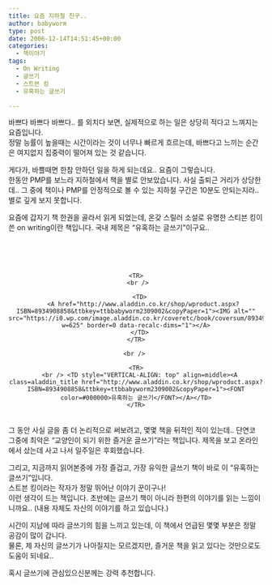 ```yaml
---
title: 요즘 지하철 친구..
author: babyworm
type: post
date: 2006-12-14T14:51:45+00:00
categories:
  - 책이야기
tags:
  - On Writing
  - 글쓰기
  - 스트븐 킹
  - 유혹하는 글쓰기

---
```

바쁘다 바쁘다 바쁘다.. 를 외치다 보면, 실제적으로 하는 일은 상당히 적다고 느껴지는 요즘입니다.  
정말 능률이 높을때는 시간이라는 것이 너무나 빠르게 흐르는데, 바쁘다고 느끼는 순간은 여지없지 집중력이 떨어져 있는 것 같습니다. 

게다가, 바쁠때면 한참 안하던 일을 하게 되는데요.. 요즘이 그렇습니다.  
한동안 PMP를 보느라 지하철에서 책을 별로 안보았습니다. 사실 출퇴근 거리가 상당한데.. 그 중에 책이나 PMP를 안정적으로 볼 수 있는 지하철 구간은 10분도 안되는지라.. 별로 깊게 보지 못합니다. 

요즘에 갑자기 책 한권을 골라서 읽게 되었는데, 온갖 스릴러 소설로 유명한 스티븐 킹이 쓴 on writing이란 책입니다. 국내 제목은 &#8220;유혹하는 글쓰기&#8221;이구요..

<DIV style="TEXT-ALIGN: center">
  <br /> 
  
  <TABLE>
    <br /> <br /> 
    
    <TR>
      <br /> 
      
      <TD>
        <A href="http://www.aladdin.co.kr/shop/wproduct.aspx?ISBN=8934908858&ttbkey=ttbbabyworm2309002&copyPaper=1"><IMG alt="" src="https://i0.wp.com/image.aladdin.co.kr/coveretc/book/coversum/8934908858_1.jpg?w=625" border=0 data-recalc-dims="1"></A>
      </TD>
    </TR>
    
    <br /> 
    
    <TR>
      <br /> <TD style="VERTICAL-ALIGN: top" align=middle><A class=aladdin_title href="http://www.aladdin.co.kr/shop/wproduct.aspx?ISBN=8934908858&ttbkey=ttbbabyworm2309002&copyPaper=1"><FONT color=#000000>유혹하는 글쓰기</FONT></A></TD>
    </TR>
  </TABLE>
</DIV>

그 동안 사실 글을 좀 더 논리적으로 써보려고, 몇몇 책을 뒤적인 적이 있는데.. 단연코 그중에 최악은 &#8220;교양인이 되기 위한 즐거운 글쓰기&#8221;라는 책입니다. 제목을 보고 온라인에서 샀는데 사고 나서 일주일은 후회했습니다. 

그리고, 지금까지 읽어본중에 가장 즐겁고, 가장 유익한 글쓰기 책이 바로 이 &#8220;유혹하는 글쓰기&#8221;입니다.  
스트븐 킹이라는 작자가 정말 뛰어난 이야기 꾼이구나!  
이런 생각이 드는 책입니다. 초반에는 글쓰기 책이 아니라 한편의 이야기를 읽는 느낌이니까요.. (내용 자체도 자신의 이야기를 하고 있습니다.)

시간이 지남에 따라 글쓰기의 힘을 느끼고 있는데, 이 책에서 언급된 몇몇 부분은 정말 공감이 많이 갑니다.  
물론, 제 자신의 글쓰기가 나아질지는 모르겠지만, 즐거운 책을 읽고 있다는 것만으로도 도움이 되네요..

혹시 글쓰기에 관심있으신분께는 강력 추천합니다.
